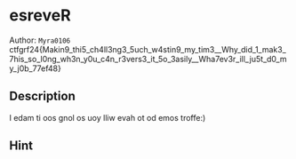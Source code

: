 # esreveR

Author: `Myra0106` 
<br>
ctfgrf24{Makin9_thi5_ch4ll3ng3_5uch_w4stin9_my_tim3__Why_did_1_mak3_7his_so_l0ng_wh3n_y0u_c4n_r3vers3_it_5o_3asily__Wha7ev3r_ill_ju5t_d0_my_j0b_77ef48}

## Description

I edam ti oos gnol os uoy lliw evah ot od emos troffe:)

## Hint
